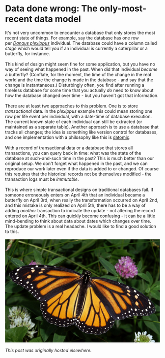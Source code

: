 # Data done wrong: The only-most-recent data model

<p>It's not very uncommon to encounter a database that only stores the most recent state of things. For example, say the database has one row per&#160;<a href="http://en.wikipedia.org/wiki/Monarch_butterfly"><em>Danaus plexippus</em></a> individual. The database could have a column called <em>stage</em>&#160;which would tell you if an individual is currently a caterpillar or a butterfly, for instance.<br>
<br>
This kind of design might seem fine for some application, but you have no way of seeing what happened in the past. When did that individual <em>become</em> a butterfly? (Conflate, for the moment, the time of the change in the real world and the time the change is made in the database - and say that the change is instantaneous.) Disturbingly often, you find after running a timeless database for some time that you actually <em>do</em> need to know about how the database&#160;changed over time - but you haven't got that information.<br>
<br>
There are at least two approaches to this problem. One is to store <em>transactional</em> data. In the <em>plexippus</em> example this could mean storing one row per life event per individual, with a date-time of database execution. The current known state of each individual can still be extracted (or maintained as a separate table). Another approach is to use a database that tracks all changes; the idea is something like version control for databases, and one implementation with a philosophy like this is <a href="http://www.datomic.com/">datomic</a>.<br>
<br>
With a record of transactional data or a database that stores all transactions, you can query back in time: what was the state of the database at such-and-such time in the past? This is much better than our original setup. We don't forget what happened in the past, and&#160;we can reproduce our work later even if the data is added to or changed. Of course this requires that the historical records not be themselves modified - the transaction logs must be <em>immutable</em>.<br>
<br>
This is where simple transactional designs on&#160;traditional databases fail. If someone erroneously enters on April 4th that an individual became a butterfly on April 3rd, when really the transformation&#160;occurred on April 2nd, and this mistake is only realized on April 5th, there has to be a way of adding <em>another</em> transaction to indicate the update - not altering the record entered on April 4th. This can quickly become confusing - it can be a little mind-bending to think about data about dates which changes over time. The update problem is a real headache.&#160;I would like to find a good solution to this.<br>
<br>
<a href="monarch_in_may.jpg"><img class="aligncenter size-large wp-image-878" src="monarch_in_may.jpg" alt="Monarch_In_May"></a><br></p>


*This post was originally hosted elsewhere.*
